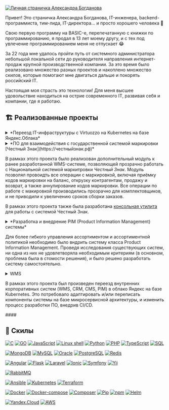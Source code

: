 [![Личная страничка Александра Богданова](./assets/header.png)](https://alexanderbogdanov.site)

Привет! Это страничка Александра Богданова, IT-инженера, backend-программиста, тим-лида, IT-директора... и просто хорошего человека 🤗

Свою первую программу на BASIC-е, перепечатанную с книжки по программированию, я продал в 13 лет моему другу, и с тех под увлечение программированием меня не отпускает 😂

За 22 года мне удалось пройти путь от системного администратора небольшой локальной сети до руководителя направления интернет-продаж крупной производственной компании. За это время было реализовано множество разных проектов и накоплено множество скилов, которые помогают мне двигаться дальше и покорять российский IT. 

Настоящая моя страсть это технологии! Для меня высшее удовольствие находиться на острие современного IT, развивая себя и компании, где я работаю. 

## 🏗️ Реализованные проекты

<details>
<summary>
*Переезд IT-инфраструктуры с Virtuozzo на Kubernetes на базе Яндекс.Облака*
</summary>

В рамках этого проекта был произведен переезд внутренних корпоративных систем (WMS, CRM, CMS, PIM) в облако Яндекс на базе Kubernetes. Это потребовало адаптировать и/или переписать компоненты системы на базе микросервисной архитектуры, и изменить процесс разработки ПО, внедрив CI/СD.  

Используемый стек технологий:
[![Kubernetes](https://img.shields.io/badge/IaaS-Kubernetes-yellow)](https://alexanderbogdanov.site)
[![Docker](https://img.shields.io/badge/Tools-Docker-black)](https://alexanderbogdanov.site)
[![Docker-compose](https://img.shields.io/badge/Tools-Docker%20compose-black)](https://alexanderbogdanov.site)
[![Helm](https://img.shields.io/badge/Tools-Helm-black)](https://alexanderbogdanov.site)

</details>

<details>
<summary>
*ПО для взаимодействия с государственной системой маркировки [Честный Знак](https://честныйзнак.рф)*

В рамках этого проекта было реализован дополнительный модуль к ранее разработанной WMS-системе, позволяющей прозрачно работать с Национальной системой маркитровки *Честный Знак*.
Модуль позволял провоидть все операции с маркировкой, включая приёмку кодов маркировки на баланс, открузку контрагентам, продажу и возврат, а также аннулирование кодов маркировки.
Все операции по работе с макировкой производились прозрачно для комплектовщиков, и не приводили к увеличению сроков сборки заказов. 

В рамках этого проекта также была разработана [консольная утилита](https://github.com/kilylabs/true-api-cli) для работы с системой Честный Знак.

</details>

<details>
<summary>
*Разработка и внедрение PIM (Product Information Management) системы*

Для более гибкого управления ассортиментом и ассортиментной политикой необходимо было вндрить систему класса Product Information Management. Проведя исследования существующих систем, ни одна из них не удовлетворяла необходимым критериям
(в основном, проблема была в стомости решения), и было решено разработать систему самостоятельно.
</details>
<details>
<summary>
WMS

В рамках этого проекта был произведен переезд внутренних корпоративных систем (WMS, CRM, CMS, PIM) в облако Яндекс на базе Kubernetes. Это потребовало адаптировать и/или переписать компоненты системы на базе микросервисной архитектуры, и изменить процесс разработки ПО, внедрив CI/СD.  

</details>
#### 

## 💼 Скилы
[![C](https://img.shields.io/badge/Lang-C-blue)](https://alexanderbogdanov.site)
[![GO](https://img.shields.io/badge/Lang-GO-blue)](https://alexanderbogdanov.site)
[![JavaScript](https://img.shields.io/badge/Lang-JavaScript-blue)](https://alexanderbogdanov.site)
[![Linux shell](https://img.shields.io/badge/Lang-Linix%20sehll-blue)](https://alexanderbogdanov.site)
[![Python](https://img.shields.io/badge/Lang-Python-blue)](https://alexanderbogdanov.site)
[![PHP](https://img.shields.io/badge/Lang-PHP-blue)](https://alexanderbogdanov.site)
[![TypeScript](https://img.shields.io/badge/Lang-TypeScript-blue)](https://alexanderbogdanov.site)
[![SQL](https://img.shields.io/badge/Lang-SQL-blue)](https://alexanderbogdanov.site)

[![MongoDB](https://img.shields.io/badge/DB-MongoDB-orange)](https://alexanderbogdanov.site)
[![MySQL](https://img.shields.io/badge/DB-MySQL-orange)](https://alexanderbogdanov.site)
[![Oracle](https://img.shields.io/badge/DB-Oracle-orange)](https://alexanderbogdanov.site)
[![PostgreSQL](https://img.shields.io/badge/DB-PostgreSQL-orange)](https://alexanderbogdanov.site)
[![Redis](https://img.shields.io/badge/DB-Redis-orange)](https://alexanderbogdanov.site)

[![Angular](https://img.shields.io/badge/Framework-Angular-green)](https://alexanderbogdanov.site)
[![Flask](https://img.shields.io/badge/Framework-Flask-green)](https://alexanderbogdanov.site)
[![Laravel](https://img.shields.io/badge/Framework-Laravel-green)](https://alexanderbogdanov.site)
[![Ionic](https://img.shields.io/badge/Framework-Ionic-green)](https://alexanderbogdanov.site)
[![Symfony](https://img.shields.io/badge/Framework-Symfony-green)](https://alexanderbogdanov.site)
[![Yii](https://img.shields.io/badge/Framework-Yii-green)](https://alexanderbogdanov.site)

[![RabbitMQ](https://img.shields.io/badge/Message%20brokers-RabbitMQ-red)](https://alexanderbogdanov.site)

[![Ansible](https://img.shields.io/badge/IaaS-Ansible-yellow)](https://alexanderbogdanov.site)
[![Kubernetes](https://img.shields.io/badge/IaaS-Kubernetes-yellow)](https://alexanderbogdanov.site)
[![Terraform](https://img.shields.io/badge/IaaS-Terraform-yellow)](https://alexanderbogdanov.site)

[![Docker](https://img.shields.io/badge/Tools-Docker-black)](https://alexanderbogdanov.site)
[![Docker-compose](https://img.shields.io/badge/Tools-Docker%20compose-black)](https://alexanderbogdanov.site)
[![Composer](https://img.shields.io/badge/Tools-Composer-black)](https://alexanderbogdanov.site)
[![Pip](https://img.shields.io/badge/Tools-Pip-black)](https://alexanderbogdanov.site)
[![npm](https://img.shields.io/badge/Tools-Npm-black)](https://alexanderbogdanov.site)
[![Helm](https://img.shields.io/badge/Tools-Helm-black)](https://alexanderbogdanov.site)

[![Yandex.Cloud](https://img.shields.io/badge/Cloud-Yandex.Cloud-white)](https://alexanderbogdanov.site)
[![AWS](https://img.shields.io/badge/Cloud-AWS-white)](https://alexanderbogdanov.site)


